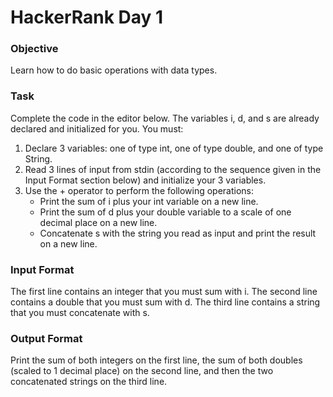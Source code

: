 # HackerRank Day 1

### Objective

Learn how to do basic operations with data types.

### Task

Complete the code in the editor below. The variables i, d, and s are already declared and initialized for you. You must:

1) Declare 3 variables: one of type int, one of type double, and one of type String.
2) Read 3 lines of input from stdin (according to the sequence given in the Input Format section below) and initialize your 3 variables.
3) Use the + operator to perform the following operations:
   - Print the sum of i plus your int variable on a new line.
   - Print the sum of d plus your double variable to a scale of one decimal place on a new line.
   - Concatenate s with the string you read as input and print the result on a new line.

### Input Format

The first line contains an integer that you must sum with i.
The second line contains a double that you must sum with d.
The third line contains a string that you must concatenate with s.

### Output Format

Print the sum of both integers on the first line, the sum of both doubles (scaled to 1 decimal place) on the second line, 
and then the two concatenated strings on the third line.
